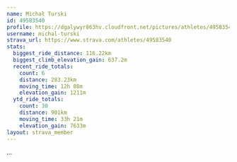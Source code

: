 ```yaml
---
name: Michał Turski
id: 49583540
profile: https://dgalywyr863hv.cloudfront.net/pictures/athletes/49583540/14729338/1/large.jpg
username: michal-turski
strava_url: https://www.strava.com/athletes/49583540
stats:
  biggest_ride_distance: 116.22km
  biggest_climb_elevation_gain: 637.2m
  recent_ride_totals:
    count: 6
    distance: 283.23km
    moving_time: 12h 08m
    elevation_gain: 1211m
  ytd_ride_totals:
    count: 30
    distance: 901km
    moving_time: 33h 21m
    elevation_gain: 7633m
layout: strava_member
--- 
```

...
